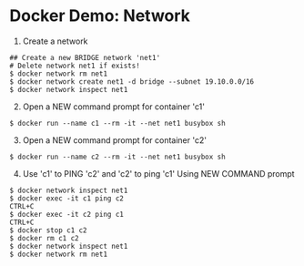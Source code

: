 # Docker Demo: Network


1.  Create a network

```
## Create a new BRIDGE network 'net1'
# Delete network net1 if exists!
$ docker network rm net1
$ docker network create net1 -d bridge --subnet 19.10.0.0/16
$ docker network inspect net1
```

2.  Open a NEW command prompt for container 'c1'

```
$ docker run --name c1 --rm -it --net net1 busybox sh
```

3.  Open a NEW command prompt for container 'c2'

```
$ docker run --name c2 --rm -it --net net1 busybox sh
```

4.  Use 'c1' to PING 'c2' and 'c2' to ping 'c1' Using NEW COMMAND prompt

```
$ docker network inspect net1
$ docker exec -it c1 ping c2
CTRL+C
$ docker exec -it c2 ping c1
CTRL+C
$ docker stop c1 c2
$ docker rm c1 c2
$ docker network inspect net1
$ docker network rm net1
```

